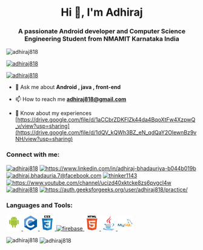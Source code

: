 <h1 align="center">Hi 👋, I'm Adhiraj</h1>
<h3 align="center">A passionate Android developer and Computer Science Engineering Student from NMAMIT Karnataka India</h3>

<p align="left"> <img src="https://komarev.com/ghpvc/?username=adhiraj818&label=Profile%20views&color=0e75b6&style=flat" alt="adhiraj818" /> </p>

<p align="left"> <a href="https://github.com/ryo-ma/github-profile-trophy"><img src="https://github-profile-trophy.vercel.app/?username=adhiraj818" alt="adhiraj818" /></a> </p>

<p align="left"> <a href="https://twitter.com/adhiraj818" target="blank"><img src="https://img.shields.io/twitter/follow/adhiraj818?logo=twitter&style=for-the-badge" alt="adhiraj818" /></a> </p>

- 💬 Ask me about **Android , java , front-end**

- 📫 How to reach me **adhiraj818@gmail.com**

- 📄 Know about my experiences [https://drive.google.com/file/d/1aCCbrZDKFlZk44da4BqoXtFw4XzpwQ_v/view?usp=sharing](https://drive.google.com/file/d/1dQV_kQWh3BZ_eN_qdQaY2OlewnBz9vNH/view?usp=sharing)

<h3 align="left">Connect with me:</h3>
<p align="left">
<a href="https://twitter.com/adhiraj818" target="blank"><img align="center" src="https://raw.githubusercontent.com/rahuldkjain/github-profile-readme-generator/master/src/images/icons/Social/twitter.svg" alt="adhiraj818" height="30" width="40" /></a>
<a href="https://linkedin.com/in/https://www.linkedin.com/in/adhiraj-bhadauriya-b044b019b" target="blank"><img align="center" src="https://raw.githubusercontent.com/rahuldkjain/github-profile-readme-generator/master/src/images/icons/Social/linked-in-alt.svg" alt="https://www.linkedin.com/in/adhiraj-bhadauriya-b044b019b" height="30" width="40" /></a>
<a href="https://fb.com/adhiraj.bhadauria.7@facebook.com" target="blank"><img align="center" src="https://raw.githubusercontent.com/rahuldkjain/github-profile-readme-generator/master/src/images/icons/Social/facebook.svg" alt="adhiraj.bhadauria.7@facebook.com" height="30" width="40" /></a>
<a href="https://instagram.com/thinker1143" target="blank"><img align="center" src="https://raw.githubusercontent.com/rahuldkjain/github-profile-readme-generator/master/src/images/icons/Social/instagram.svg" alt="thinker1143" height="30" width="40" /></a>
<a href="https://www.youtube.com/c/https://www.youtube.com/channel/ucizd40xktcke8zs6pvgcl4w" target="blank"><img align="center" src="https://raw.githubusercontent.com/rahuldkjain/github-profile-readme-generator/master/src/images/icons/Social/youtube.svg" alt="https://www.youtube.com/channel/ucizd40xktcke8zs6pvgcl4w" height="30" width="40" /></a>
<a href="https://www.hackerrank.com/adhiraj818" target="blank"><img align="center" src="https://raw.githubusercontent.com/rahuldkjain/github-profile-readme-generator/master/src/images/icons/Social/hackerrank.svg" alt="adhiraj818" height="30" width="40" /></a>
<a href="https://auth.geeksforgeeks.org/user/https://auth.geeksforgeeks.org/user/adhiraj818/practice/" target="blank"><img align="center" src="https://raw.githubusercontent.com/rahuldkjain/github-profile-readme-generator/master/src/images/icons/Social/geeks-for-geeks.svg" alt="https://auth.geeksforgeeks.org/user/adhiraj818/practice/" height="30" width="40" /></a>
</p>

<h3 align="left">Languages and Tools:</h3>
<p align="left"> <a href="https://developer.android.com" target="_blank"> <img src="https://raw.githubusercontent.com/devicons/devicon/master/icons/android/android-original-wordmark.svg" alt="android" width="40" height="40"/> </a> <a href="https://www.cprogramming.com/" target="_blank"> <img src="https://raw.githubusercontent.com/devicons/devicon/master/icons/c/c-original.svg" alt="c" width="40" height="40"/> </a> <a href="https://www.w3schools.com/css/" target="_blank"> <img src="https://raw.githubusercontent.com/devicons/devicon/master/icons/css3/css3-original-wordmark.svg" alt="css3" width="40" height="40"/> </a> <a href="https://firebase.google.com/" target="_blank"> <img src="https://www.vectorlogo.zone/logos/firebase/firebase-icon.svg" alt="firebase" width="40" height="40"/> </a> <a href="https://www.w3.org/html/" target="_blank"> <img src="https://raw.githubusercontent.com/devicons/devicon/master/icons/html5/html5-original-wordmark.svg" alt="html5" width="40" height="40"/> </a> <a href="https://www.java.com" target="_blank"> <img src="https://raw.githubusercontent.com/devicons/devicon/master/icons/java/java-original.svg" alt="java" width="40" height="40"/> </a> <a href="https://www.mysql.com/" target="_blank"> <img src="https://raw.githubusercontent.com/devicons/devicon/master/icons/mysql/mysql-original-wordmark.svg" alt="mysql" width="40" height="40"/> </a> </p>

<p><img align="left" src="https://github-readme-stats.vercel.app/api/top-langs?username=adhiraj818&show_icons=true&locale=en&layout=compact" alt="adhiraj818" /></p>

<p>&nbsp;<img align="center" src="https://github-readme-stats.vercel.app/api?username=adhiraj818&show_icons=true&locale=en" alt="adhiraj818" /></p>
